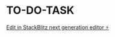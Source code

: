 # TO-DO-TASK

[Edit in StackBlitz next generation editor ⚡️](https://stackblitz.com/~/github.com/deeboateng/TO-DO-TASK)